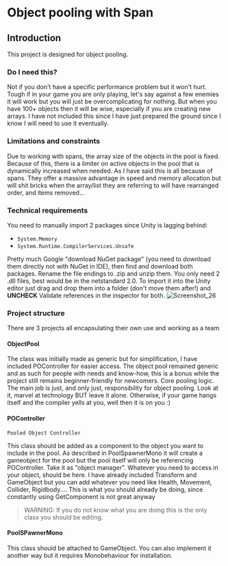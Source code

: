 # Object pooling with Span

## Introduction

This project is designed for object pooling. 

### Do I need this?

Not if you don't have a specific performance problem but it won't hurt. Tough if in your game you are only playing, let's say against a few enemies it will work but you will just be overcomplicating for nothing. But when you have 100+ objects then it will be wise, especially if you are creating new arrays. I have not included this since I have just prepared the ground since I know I will need to use it eventually. 

### Limitations and constraints

Due to working with spans, the array size of the objects in the pool is fixed. Because of this, there is a limiter on active objects in the pool that is dynamically increased when needed. As I have said this is all because of spans. They offer a massive advantage in speed and memory allocation but will shit bricks when the array/list they are referring to will have rearranged order, and items removed...

### Technical requirements

You need to manually import 2 packages since Unity is lagging behind:
* `System.Memory` 
* `System.Runtime.CompilerServices.Unsafe`

Pretty much Google "download NuGet package" (you need to download them directly not with NuGet in IDE), then find and download both packages. Rename the file endings to .zip and unzip them. You only need 2 .dll files, best would be in the netstandard 2.0. To import it into the Unity editor just drag and drop them into a folder (don't move them after!) and __UNCHECK__ Validate references in the inspector for both.
![Screenshot_26](https://github.com/racostyle/Whyunoworkx022/assets/10810250/d6fed1a2-db04-4267-b8ab-f82baddf73ea)

### Project structure

There are 3 projects all encapsulating their own use and working as a team

#### ObjectPool

The class was initially made as generic but for simplification, I have included POController for easier access. The object pool remained generic and as such for people with needs and know-how, this is a bonus while the project still remains beginner-friendly for newcomers.
Core pooling logic. The main job is just, and only just, responsibility for object pooling. Look at it, marvel at technology BUT leave it alone. Otherwise, if your game hangs itself and the compiler yells at you, well then it is on you :)

#### POController
`Pooled Object Controller`
 
This class should be added as a component to the object you want to include in the pool. As described in PoolSpawnerMono it will create a gameobject for the pool but the pool itself will only be referencing POController. Take it as "object manager". Whatever you need to access in your object, should be here. I have already included Transform and GameObject but you can add whatever you need like Health, Movement, Collider, Rigidbody.... This is what you should already be doing, since constantly using GetComponent is not great anyway
>WARNING: If you do not know what you are doing this is the only class you should be editing.

#### PoolSPawnerMono

This class should be attached to GameObject. You can also implement it another way but it requires Monobehaviour for installation. 
